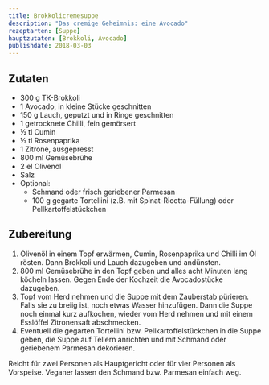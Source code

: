 ```yaml
---
title: Brokkolicremesuppe
description: "Das cremige Geheimnis: eine Avocado"
rezeptarten: [Suppe]
hauptzutaten: [Brokkoli, Avocado]
publishdate: 2018-03-03
---
```


## Zutaten

- 300 g TK-Brokkoli
- 1 Avocado, in kleine Stücke geschnitten
- 150 g Lauch, geputzt und in Ringe geschnitten
- 1 getrocknete Chilli, fein gemörsert
- ½ tl Cumin
- ½ tl Rosenpaprika
- 1 Zitrone, ausgepresst
- 800 ml Gemüsebrühe
- 2 el Olivenöl
- Salz
- Optional:
  - Schmand oder frisch geriebener Parmesan
  - 100 g gegarte Tortellini (z.B. mit Spinat-Ricotta-Füllung) oder Pellkartoffelstückchen


## Zubereitung

1. Olivenöl in einem Topf erwärmen, Cumin, Rosenpaprika und Chilli im Öl rösten. Dann Brokkoli und Lauch dazugeben und andünsten.
2. 800 ml Gemüsebrühe in den Topf geben und alles acht Minuten lang köcheln lassen. Gegen Ende der Kochzeit die Avocadostücke dazugeben.
3. Topf vom Herd nehmen und die Suppe mit dem Zauberstab pürieren. Falls sie zu breiig ist, noch etwas Wasser hinzufügen. Dann die Suppe noch einmal kurz aufkochen, wieder vom Herd nehmen und mit einem Esslöffel Zitronensaft abschmecken.
4. Eventuell die gegarten Tortellini bzw. Pellkartoffelstückchen in die Suppe geben, die Suppe auf Tellern anrichten und mit Schmand oder geriebenem Parmesan dekorieren.

Reicht für zwei Personen als Hauptgericht oder für vier Personen als Vorspeise. Veganer lassen den Schmand bzw. Parmesan einfach weg.
